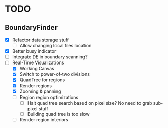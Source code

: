 # TODO

## BoundaryFinder

- [x] Refactor data storage stuff
  - [ ] Allow changing local files location 
- [x] Better busy indicator
- [ ] Integrate DE in boundary scanning?
- [ ] Real-Time Visualizations
  - [x] Working Canvas
  - [x] Switch to power-of-two divisions
  - [x] QuadTree for regions
  - [x] Render regions
  - [x] Zooming & panning
  - [ ] Region region optimizations
    - [ ] Halt quad tree search based on pixel size? No need to grab sub-pixel stuff
    - [ ] Building quad tree is too slow
  - [ ] Render region interiors
